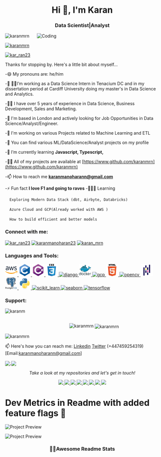 <h1 align="center">Hi 👋, I'm Karan</h1>
<h3 align="center">Data Scientist|Analyst</h3>
<img align="right" alt="Coding" width="400" src="https://cdn.dribbble.com/users/1162077/screenshots/3848914/programmer.gif">

<p align="left"> <img src="https://komarev.com/ghpvc/?username=karanmrn&label=Profile%20views&color=0e75b6&style=flat" alt="karanmrn" /> </p>

<p align="left"> <a href="https://github.com/ryo-ma/github-profile-trophy"><img src="https://github-profile-trophy.vercel.app/?username=karanmrn" alt="karanmrn" /></a> </p>

<p align="left"> <a href="https://twitter.com/kar_ran23" target="blank"><img src="https://img.shields.io/twitter/follow/kar_ran23?logo=twitter&style=for-the-badge" alt="kar_ran23" /></a> </p>
Thanks for stopping by. Here's a little bit about myself...

-😄 My pronouns are: he/him

-🔭 👨‍🎓I’m working as a Data Science Intern in Tenacium DC and in my dissertation period at Cardiff University doing my master's in    Data Science and Analytics.

-👨‍💻 I have over 5 years of experience in Data Science, Business Development, Sales and Marketing. 

-👯 I'm based in London and actively looking for Job Opportunities in Data Science/Analyst/Engineer.

-💬 I'm working on various Projects related to Machine Learning and ETL

-🤘 You can find various ML/DataScience/Analyst projects on my profile

-🌱 I’m currently learning **Javascript, Typescript,**

-👨‍💻 All of my projects are available at [https://www.github.com/karanmrn](https://www.github.com/karanmrn)

-📫 How to reach me **karanmanoharann@gmail.com**

-⚡ Fun fact **I love F1 and going to raves**
-🧑🏻‍🏫 Learning
  
      Exploring Modern Data Stack (dbt, Airbyte, Databricks)
  
      Azure Cloud and GCP(Already worked with AWS )
  
      How to build efficient and better models 

<h3 align="left">Connect with me:</h3>
<p align="left">
<a href="https://twitter.com/kar_ran23" target="blank"><img align="center" src="https://raw.githubusercontent.com/rahuldkjain/github-profile-readme-generator/master/src/images/icons/Social/twitter.svg" alt="kar_ran23" height="30" width="40" /></a>
<a href="https://linkedin.com/in/karanmanoharan23" target="blank"><img align="center" src="https://raw.githubusercontent.com/rahuldkjain/github-profile-readme-generator/master/src/images/icons/Social/linked-in-alt.svg" alt="karanmanoharan23" height="30" width="40" /></a>
<a href="https://instagram.com/karan_mrn" target="blank"><img align="center" src="https://raw.githubusercontent.com/rahuldkjain/github-profile-readme-generator/master/src/images/icons/Social/instagram.svg" alt="karan_mrn" height="30" width="40" /></a>
</p>

<h3 align="left">Languages and Tools:</h3>
<p align="left"> <a href="https://aws.amazon.com" target="_blank" rel="noreferrer"> <img src="https://raw.githubusercontent.com/devicons/devicon/master/icons/amazonwebservices/amazonwebservices-original-wordmark.svg" alt="aws" width="40" height="40"/> </a> <a href="https://www.cprogramming.com/" target="_blank" rel="noreferrer"> <img src="https://raw.githubusercontent.com/devicons/devicon/master/icons/c/c-original.svg" alt="c" width="40" height="40"/> </a> <a href="https://www.w3schools.com/cs/" target="_blank" rel="noreferrer"> <img src="https://raw.githubusercontent.com/devicons/devicon/master/icons/csharp/csharp-original.svg" alt="csharp" width="40" height="40"/> </a> <a href="https://www.w3schools.com/css/" target="_blank" rel="noreferrer"> <img src="https://raw.githubusercontent.com/devicons/devicon/master/icons/css3/css3-original-wordmark.svg" alt="css3" width="40" height="40"/> </a> <a href="https://www.djangoproject.com/" target="_blank" rel="noreferrer"> <img src="https://cdn.worldvectorlogo.com/logos/django.svg" alt="django" width="40" height="40"/> </a> <a href="https://www.docker.com/" target="_blank" rel="noreferrer"> <img src="https://raw.githubusercontent.com/devicons/devicon/master/icons/docker/docker-original-wordmark.svg" alt="docker" width="40" height="40"/> </a> <a href="https://cloud.google.com" target="_blank" rel="noreferrer"> <img src="https://www.vectorlogo.zone/logos/google_cloud/google_cloud-icon.svg" alt="gcp" width="40" height="40"/> </a> <a href="https://www.w3.org/html/" target="_blank" rel="noreferrer"> <img src="https://raw.githubusercontent.com/devicons/devicon/master/icons/html5/html5-original-wordmark.svg" alt="html5" width="40" height="40"/> </a> <a href="https://opencv.org/" target="_blank" rel="noreferrer"> <img src="https://www.vectorlogo.zone/logos/opencv/opencv-icon.svg" alt="opencv" width="40" height="40"/> </a> <a href="https://pandas.pydata.org/" target="_blank" rel="noreferrer"> <img src="https://raw.githubusercontent.com/devicons/devicon/2ae2a900d2f041da66e950e4d48052658d850630/icons/pandas/pandas-original.svg" alt="pandas" width="40" height="40"/> </a> <a href="https://www.postgresql.org" target="_blank" rel="noreferrer"> <img src="https://raw.githubusercontent.com/devicons/devicon/master/icons/postgresql/postgresql-original-wordmark.svg" alt="postgresql" width="40" height="40"/> </a> <a href="https://www.python.org" target="_blank" rel="noreferrer"> <img src="https://raw.githubusercontent.com/devicons/devicon/master/icons/python/python-original.svg" alt="python" width="40" height="40"/> </a> <a href="https://scikit-learn.org/" target="_blank" rel="noreferrer"> <img src="https://upload.wikimedia.org/wikipedia/commons/0/05/Scikit_learn_logo_small.svg" alt="scikit_learn" width="40" height="40"/> </a> <a href="https://seaborn.pydata.org/" target="_blank" rel="noreferrer"> <img src="https://seaborn.pydata.org/_images/logo-mark-lightbg.svg" alt="seaborn" width="40" height="40"/> </a> <a href="https://www.tensorflow.org" target="_blank" rel="noreferrer"> <img src="https://www.vectorlogo.zone/logos/tensorflow/tensorflow-icon.svg" alt="tensorflow" width="40" height="40"/> </a> </p>

<h3 align="left">Support:</h3>
<p><a href="https://www.buymeacoffee.com/karanm"> <img align="left" src="https://cdn.buymeacoffee.com/buttons/v2/default-yellow.png" height="50" width="210" alt="karanm" /></a></p><br><br>

<p><img align="left" src="https://github-readme-stats.vercel.app/api/top-langs?username=karanmrn&show_icons=true&locale=en&layout=compact" alt="karanmrn" /></p>

<p>&nbsp;<img align="center" src="https://github-readme-stats.vercel.app/api?username=karanmrn&show_icons=true&locale=en" alt="karanmrn" /></p>

<p><img align="center" src="https://github-readme-streak-stats.herokuapp.com/?user=karanmrn&" alt="karanmrn" /></p>

<!--
**karanmrn/karanmrn** is a ✨ _special_ ✨ repository because its `README.md` (this file) appears on your GitHub profile.
-->


📫 Here's how you can reach me: [Linkedin](https://www.linkedin.com/in/karanmanoharan23/)  [Twitter](https://twitter.com/kar_ran23) (+447459254319) [Email:karanmanoharann@gmail.com]
<!--START_SECTION:waka-->

<a href="https://github.com/karanmrn/github-readme-stats">
  <img height=200 align="center" src="https://github-readme-stats.vercel.app/api?username=karanmrn" />
</a>
<a href="https://github.com/karanmrn/convoychat">
  <img height=200 align="center" src="https://github-readme-stats.vercel.app/api/top-langs?username=karanmrn&layout=compact&langs_count=8&card_width=320" />
</a>

<!--END_SECTION:waka-->

<!-- Social Section -->
<p align="center">
  <i>Take a look at my repositories and let's get in touch!</i>

<p align="center">
  <a href= "https://github.com/karanmrn/">
    <img src="https://img.icons8.com/material-outlined/30/689d6a/source-code.png"/>
  </a>
  <a href= "https://www.linkedin.com/in/karanmanoharan23/">
    <img src="https://img.icons8.com/material-outlined/30/689d6a/linkedin.png"/>
  </a>
  <a href= "https://twitter.com/kar_ran23">
    <img src="https://img.icons8.com/material-outlined/30/689d6a/twitter.png"/>
  </a>
  <a href="https://www.buymeacoffee.com/karanm">
    <img src="https://img.icons8.com/material-outlined/30/689d6a/cafe.png"/>
  </a>
  <a href="https://github.com/karanmrn">
    <img src="https://img.icons8.com/material-outlined/30/689d6a/parse-from-clipboard.png"/>
  </a>
  <a href="mailto:karanmanoharann@gmail.com">
    <img src="https://img.icons8.com/ios-glyphs/30/689d6a/physics.png"/>
  </a>
  <a href="https://medium.com/@karanmrn">
    <img src="https://img.icons8.com/ios-filled/30/689d6a/medium-new.png"/>
  </a>
  <a href="https://stackoverflow.com/users/12339658/karanmrn">
    <img src="https://img.icons8.com/metro/26/689d6a/stackoverflow.png"/>
  </a>

  
</p>

# Dev Metrics in Readme with added feature flags 🎌

![Project Preview](https://user-images.githubusercontent.com/25841814/79395484-5081ae80-7fac-11ea-9e27-ac91472e31dd.png)

<p align="center">

  ![Project Preview](https://user-images.githubusercontent.com/15426564/88030180-8e1c4780-cb58-11ea-8a8b-b3576dd73652.png)

  <h3 align="center">📌✨Awesome Readme Stats</h3>
</p>
